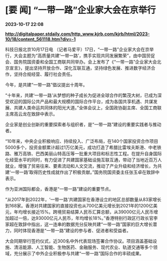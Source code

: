 # [要 闻] “一带一路”企业家大会在京举行

**2023-10-17 22:08**

**http://digitalpaper.stdaily.com/http_www.kjrb.com/kjrb/html/2023-10/18/content_561118.htm?div=-1**

 科技日报北京10月17日电 （记者马爱平）17日，“一带一路”企业家大会在京举行，大会主题为“高质量共建‘一带一路’，携手实现共同发展繁荣”，由中国贸促会、国务院国资委和全国工商联共同举办。会上发布了《“一带一路”企业家大会北京宣言》，提出坚持开放合作、深化互联互通，坚持绿色发展、推进数字经济合作，坚持合规经营、履行社会责任。

 今年，是共建“一带一路”倡议提出十周年。

 “十年来，共建‘一带一路’从梦想的种子成长为促进全球合作的繁茂大树，已成为深受欢迎的国际公共产品和最大规模的国际合作平台，成为各国共享机遇、共谋发展、共建人类命运共同体的阳光大道。”全体会议上，全国政协副主席、全国工商联主席高云龙在致辞中表示。

 企业家是创业创新的重要探索者与组织者，是“一带一路”建设的重要实践者与推动者。

 “10年来，中央企业积极响应、持续投入、广泛布局，在140个国家投资合作项目5000多个，投资金额累计超过1万亿美元，成功打造了希腊比雷埃夫斯港、中老铁路、雅万高铁、巴西美丽山特高压等一批重大项目和标志性工程。在提升自身国际化经营水平的同时，有力促进了共建国家基础设施互联互通，带动了当地近百万人就业，增强了贸易往来、要素流动和人文交流，推动了产业升级和经济增长，为共建‘一带一路’取得历史性成就作出了积极贡献。”国务院国资委主任张玉卓在致辞中表示。

 作为亚洲国际都会，香港是“一带一路”建设的重要节点。

 “从2017年到2022年，‘一带一路’共建国家在香港设立的地区总部数量从83家增长到168家。香港对共建国家的直接投资也从700亿美元增长到2021年的1200亿美元，年均增长接近15%。跨境贸易结算人民币汇算总额，从39000亿元人民币增加超过一倍，达93000亿元人民币，年均增长18%。”香港特别行政区行政长官李家超在致辞中指出，这一连串的数据充分反映共建“一带一路”国家的巨大增长潜力，同时体现香港是“一带一路”建设的参与者、促进者和受益者。

 大会同期举行签约仪式，近300名中外代表现场签署合作协议。项目涵盖基础设施、清洁能源、人工智能、生物医药、金融服务、现代农业、轨道交通等多个领域，充分展示了中外企业积极参与共建“一带一路”国际合作的丰硕成果。